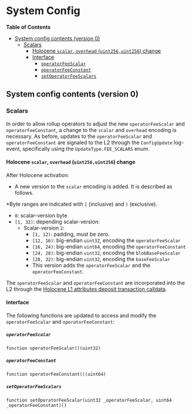 # System Config

<!-- START doctoc generated TOC please keep comment here to allow auto update -->
<!-- DON'T EDIT THIS SECTION, INSTEAD RE-RUN doctoc TO UPDATE -->
**Table of Contents**

- [System config contents (version 0)](#system-config-contents-version-0)
  - [Scalars](#scalars)
    - [Holocene `scalar`, `overhead` (`uint256,uint256`) change](#holocene-scalar-overhead-uint256uint256-change)
    - [Interface](#interface)
      - [`operatorFeeScalar`](#operatorfeescalar)
      - [`operatorFeeConstant`](#operatorfeeconstant)
      - [`setOperatorFeeScalars`](#setoperatorfeescalars)

<!-- END doctoc generated TOC please keep comment here to allow auto update -->

## System config contents (version 0)

### Scalars

In order to allow rollup operators to adjust the new `operatorFeeScalar` and `operatorFeeConstant`, a change to
the `scalar` and `overhead` encoding is necessary. As before, updates to the `operatorFeeScalar` and
`operatorFeeConstant` are signaled to the L2 through the `ConfigUpdate` log-event, specifically
using the `UpdateType.FEE_SCALARS` enum.

#### Holocene `scalar`, `overhead` (`uint256,uint256`) change

After Holocene activation:

- A new version to the `scalar` encoding is added. It is described as follows.

\*Byte ranges are indicated with `[` (inclusive) and `)` (exclusive).

- `0`: scalar-version byte
- `[1, 32)`: depending scalar-version:
  - Scalar-version `2`:
    - `[1, 12)`: padding, must be zero.
    - `[12, 16)`: big-endian `uint32`, encoding the `operatorFeeScalar`
    - `[16, 24)`: big-endian `uint64`, encoding the `operatorFeeConstant`
    - `[24, 28)`: big-endian `uint32`, encoding the `blobBaseFeeScalar`
    - `[28, 32)`: big-endian `uint32`, encoding the `baseFeeScalar`
    - This version adds the `operatorFeeScalar` and the `operatorFeeConstant`.

The `operatorFeeScalar` and `operatorFeeConstant` are incorporated into the L2 through the
[Holocene L1 attributes deposit transaction calldata](l1-attributes.md).

#### Interface

The following functions are updated to access and modify the `operatorFeeScalar` and `operatorFeeConstant`:

##### `operatorFeeScalar`

```solidity
function operatorFeeScalar()(uint32)
```

##### `operatorFeeConstant`

```solidity
function operatorFeeConstant()(uint64)
```

##### `setOperatorFeeScalars`

```solidity
function setOperatorFeeScalar(uint32 _operatorFeeScalar, uint64 _operatorFeeConstant)()
```
